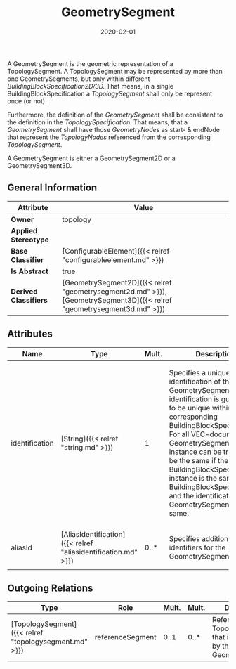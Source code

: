 ﻿---
title: GeometrySegment
toc: false
type: specs
date: "2020-02-01"
draft: false
specification: VEC
version: 1.2.0
documentType: "Recommendation"
elementType: Class
classes:
  - GeometrySegment
menu_name: vec-1.2.0
---
<p> A GeometrySegment is the geometric representation of a TopologySegment. A TopologySegment may be represented by more than one GeometrySegments, but only within different <i>BuildingBlockSpecification2D/3D.</i> That means, in a single BuildingBlockSpecification a <i>TopologySegment</i> shall only be represent once&#160;(or not).      </p>      <p> Furthermore, the definition of the <i>GeometrySegment</i> shall be consistent to the definition in the <i>TopologySpecification. </i>That means, that a <i>GeometrySegment</i> shall have those <i>GeometryNodes </i>as start- &amp;&#160;endNode that represent the <i>TopologyNodes</i> referenced from the corresponding <i>TopologySegment</i>.      </p>      <p> A GeometrySegment is either a GeometrySegment2D or a GeometrySegment3D.      </p>

## General Information

| Attribute               | Value |
|-------------------------|-------|
| **Owner**               | topology |
| **Applied Stereotype**  |   |
| **Base Classifier**     | [ConfigurableElement]({{< relref "configurableelement.md" >}})<br/>  |
| **Is Abstract**         | true |
| **Derived Classifiers** | [GeometrySegment2D]({{< relref "geometrysegment2d.md" >}}), [GeometrySegment3D]({{< relref "geometrysegment3d.md" >}}) |

## Attributes
|  Name  |  Type  |  Mult.  |  Description  |  Owning Classifier  |
|--------|--------|---------|---------------|--------------|
|identification | [String]({{< relref "string.md" >}}) | 1 | <p> Specifies a unique identification of the GeometrySegment. The identification is guaranteed to be unique within the corresponding BuildingBlockSpecification. For all VEC-documents a GeometrySegment-instance can be trusted to be the same if the BuildingBlockSpecification-instance is the same (see BuildingBlockSpecification) and the identification of the GeometrySegment is the same.      </p> | [GeometrySegment]({{< relref "geometrysegment.md" >}}) |
|aliasId | [AliasIdentification]({{< relref "aliasidentification.md" >}}) | 0..* | <p> Specifies additional identifiers for the GeometrySegment.      </p> | [GeometrySegment]({{< relref "geometrysegment.md" >}}) |

## Outgoing Relations
|    Type  |   Role   |   Mult.   |   Mult.   |   Description   |
|----------|----------|-----------|-----------|-----------------|
| [TopologySegment]({{< relref "topologysegment.md" >}}) | referenceSegment | 0..1 | 0..* | References the TopologySegment that is represented by the GeometrySegment. |
